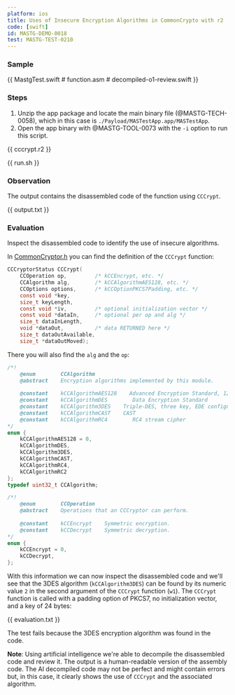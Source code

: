 ```yaml
---
platform: ios
title: Uses of Insecure Encryption Algorithms in CommonCrypto with r2
code: [swift]
id: MASTG-DEMO-0018
test: MASTG-TEST-0210
---
```


### Sample

{{ MastgTest.swift # function.asm # decompiled-o1-review.swift }}

### Steps

1. Unzip the app package and locate the main binary file (@MASTG-TECH-0058), which in this case is `./Payload/MASTestApp.app/MASTestApp`.
2. Open the app binary with @MASTG-TOOL-0073 with the `-i` option to run this script.

{{ cccrypt.r2 }}

{{ run.sh }}

### Observation

The output contains the disassembled code of the function using `CCCrypt`.

{{ output.txt }}

### Evaluation

Inspect the disassembled code to identify the use of insecure algorithms.

In [CommonCryptor.h](https://web.archive.org/web/20240606000307/https://opensource.apple.com/source/CommonCrypto/CommonCrypto-36064/CommonCrypto/CommonCryptor.h) you can find the definition of the `CCCrypt` function:

```c
CCCryptorStatus CCCrypt(
    CCOperation op,         /* kCCEncrypt, etc. */
    CCAlgorithm alg,        /* kCCAlgorithmAES128, etc. */
    CCOptions options,      /* kCCOptionPKCS7Padding, etc. */
    const void *key,
    size_t keyLength,
    const void *iv,         /* optional initialization vector */
    const void *dataIn,     /* optional per op and alg */
    size_t dataInLength,
    void *dataOut,          /* data RETURNED here */
    size_t dataOutAvailable,
    size_t *dataOutMoved);
```

There you will also find the `alg` and the `op`:

```c
/*!
    @enum        CCAlgorithm
    @abstract    Encryption algorithms implemented by this module.
    
    @constant    kCCAlgorithmAES128    Advanced Encryption Standard, 128-bit block
    @constant    kCCAlgorithmDES        Data Encryption Standard
    @constant    kCCAlgorithm3DES    Triple-DES, three key, EDE configuration
    @constant    kCCAlgorithmCAST    CAST
    @constant    kCCAlgorithmRC4        RC4 stream cipher
*/
enum {
    kCCAlgorithmAES128 = 0,
    kCCAlgorithmDES,        
    kCCAlgorithm3DES,        
    kCCAlgorithmCAST,        
    kCCAlgorithmRC4,
    kCCAlgorithmRC2        
};
typedef uint32_t CCAlgorithm;

/*!
    @enum        CCOperation
    @abstract    Operations that an CCCryptor can perform.
    
    @constant    kCCEncrypt    Symmetric encryption.
    @constant    kCCDecrypt    Symmetric decryption.
*/
enum {
    kCCEncrypt = 0,    
    kCCDecrypt,        
};
```

With this information we can now inspect the disassembled code and we'll see that the 3DES algorithm (`kCCAlgorithm3DES`) can be found by its numeric value `2` in the second argument of the `CCCrypt` function (`w1`). The `CCCrypt` function is called with a padding option of PKCS7, no initialization vector, and a key of 24 bytes:

{{ evaluation.txt }}

The test fails because the 3DES encryption algorithm was found in the code.

**Note**: Using artificial intelligence we're able to decompile the disassembled code and review it. The output is a human-readable version of the assembly code. The AI decompiled code may not be perfect and might contain errors but, in this case, it clearly shows the use of `CCCrypt` and the associated algorithm.
